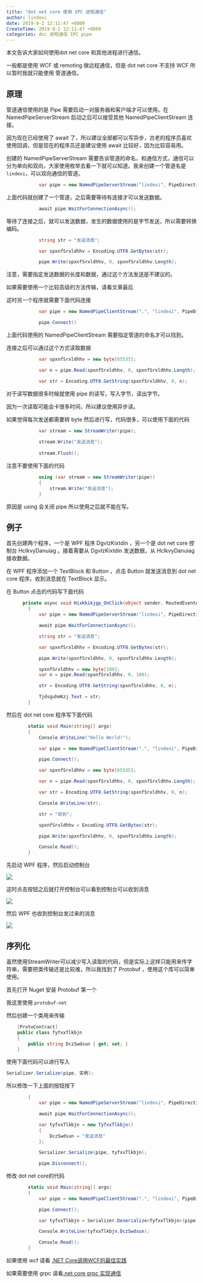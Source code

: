 ```yaml
---
title: "dot net core 使用 IPC 进程通信"
author: lindexi
date: 2019-9-2 12:11:47 +0800
CreateTime: 2019-9-2 12:11:47 +0800
categories: dnc 进程通信 IPC pipe
---
```


本文告诉大家如何使用dot net core 和其他进程进行通信。

<!--more-->




<!-- 标签: dnc , 进程通信，IPC，pipe -->

一般都是使用 WCF 或 remoting 做远程通信，但是 dot net core 不支持 WCF 所以暂时我就只能使用 管道通信。

## 原理

管道通信使用的是 Pipe 需要启动一对服务器和客户端才可以使用。在 NamedPipeServerStream 启动之后可以接受其他 NamedPipeClientStream 连接。

因为现在已经使用了 await 了，所以建议全部都可以写异步，古老的程序员喜欢使用回调，但是现在的程序员还是建议使用 await 比较好，因为比较容易用。

创建的 NamedPipeServerStream 需要告诉管道的命名，和通信方式，通信可以分为单向和双向，大家使用枚举去看一下就可以知道。我来创建一个管道名是`lindexi`，可以双向通信的管道。

```csharp
            var pipe = new NamedPipeServerStream("lindexi", PipeDirection.InOut);

```

上面代码就创建了一个管道，之后需要等待有连接才可以发送数据。

```csharp
            await pipe.WaitForConnectionAsync();
```

等待了连接之后，就可以发送数据，发生的数据使用的是字节发送，所以需要转换编码。

```csharp
            string str = "发送消息";

            var spxnfSrxldhhv = Encoding.UTF8.GetBytes(str);

            pipe.Write(spxnfSrxldhhv, 0, spxnfSrxldhhv.Length);
```

注意，需要指定发送数据的长度和数据，通过这个方法发送是不建议的。

如果需要使用一个比较高级的方法传输，请看文章最后

这时另一个程序就需要下面代码连接

```csharp
            var pipe = new NamedPipeClientStream(".", "lindexi", PipeDirection.InOut, PipeOptions.None);

            pipe.Connect()
```

上面代码使用的 NamedPipeClientStream 需要指定管道的命名才可以找到。

连接之后可以通过这个方式读取数据

```csharp
            var spxnfSrxldhhv = new byte[65535];

            var n = pipe.Read(spxnfSrxldhhv, 0, spxnfSrxldhhv.Length);

            var str = Encoding.UTF8.GetString(spxnfSrxldhhv, 0, n);
```

对于读写数据很多时候就使用 pipe 的读写，写入字节，读出字节。

因为一次读取可能会卡很多时间，所以建议使用异步读。

如果觉得每次发送都需要转 byte 然后进行写，代码很多，可以使用下面的代码

```csharp
            var stream = new StreamWriter(pipe);
            
            stream.Write("发送消息");
            
            stream.Flush();
```

注意不要使用下面的代码

```csharp
            using (var stream = new StreamWriter(pipe))
            {
                stream.Write("发送消息");
            }
```

原因是 using 会关闭 pipe 所以使用之后就不能在写。

## 例子

首先创建两个程序，一个是 WPF 程序 DgvlzKixtdin ，另一个是 dot net core 控制台 HclkvyDanuiag 。接着需要从 DgvlzKixtdin 发送数据，从 HclkvyDanuiag 接收数据。

在 WPF 程序添加一个 TextBlock 和 Button ，点击 Button 就发送消息到 dot net core 程序。收到消息就在 TextBlock 显示。

在 Button 点击的代码写下面代码

```csharp
      private async void HixKkikjgp_OnClick(object sender, RoutedEventArgs e)
        {
            var pipe = new NamedPipeServerStream("lindexi", PipeDirection.InOut);

            await pipe.WaitForConnectionAsync();

            string str = "发送消息";

            var spxnfSrxldhhv = Encoding.UTF8.GetBytes(str);

            pipe.Write(spxnfSrxldhhv, 0, spxnfSrxldhhv.Length);

            spxnfSrxldhhv = new byte[100];
            var n = pipe.Read(spxnfSrxldhhv, 0, 100);

            str = Encoding.UTF8.GetString(spxnfSrxldhhv, 0, n);

            TjdsguhmKzj.Text = str;
        }
```

然后在 dot net core 程序写下面代码

```csharp
        static void Main(string[] args)
        {
            Console.WriteLine("Hello World!");

            var pipe = new NamedPipeClientStream(".", "lindexi", PipeDirection.InOut, PipeOptions.None);

            pipe.Connect();

            var spxnfSrxldhhv = new byte[65535];

            var n = pipe.Read(spxnfSrxldhhv, 0, spxnfSrxldhhv.Length);

            var str = Encoding.UTF8.GetString(spxnfSrxldhhv, 0, n);

            Console.WriteLine(str);

            str = "收到";

            spxnfSrxldhhv = Encoding.UTF8.GetBytes(str);

            pipe.Write(spxnfSrxldhhv, 0, spxnfSrxldhhv.Length);

            Console.Read();
        }
```

先启动 WPF 程序，然后启动控制台

![](http://image.acmx.xyz/lindexi%2F2018411837142177.jpg)

这时点击按钮之后就打开控制台可以看到控制台可以收到消息

![](http://image.acmx.xyz/lindexi%2F2018411838156388.jpg)

然后 WPF 也收到控制台发过来的消息

![](http://image.acmx.xyz/lindexi%2F2018411838491360.jpg)

## 序列化

虽然使用StreamWriter可以减少写入读取的代码，但是实际上这样只能用来传字符串，需要把类传输还是比较难，所以我找到了 Protobuf ，使用这个库可以简单使用。

首先打开 Nuget 安装 Protobuf 第一个

我这里使用 `protobuf-net` 

然后创建一个类用来传输

```csharp
    [ProtoContract]
    public class TyfxxTlkbjn
    {
        public string DczSwdsun { get; set; }
    }
```

使用下面代码可以进行写入

```csharp
Serializer.Serialize(pipe, 实例);
```

所以修改一下上面的按钮按下

```csharp
        {
            var pipe = new NamedPipeServerStream("lindexi", PipeDirection.InOut);

            await pipe.WaitForConnectionAsync();

            var tyfxxTlkbjn = new TyfxxTlkbjn()
            {
                DczSwdsun = "发送消息"
            };

            Serializer.Serialize(pipe, tyfxxTlkbjn);

            pipe.Disconnect();
```

修改 dot net core的代码

```csharp
        static void Main(string[] args)
        {
            var pipe = new NamedPipeClientStream(".", "lindexi", PipeDirection.InOut, PipeOptions.None);

            pipe.Connect();

            var tyfxxTlkbjn = Serializer.Deserialize<TyfxxTlkbjn>(pipe);

            Console.WriteLine(tyfxxTlkbjn.DczSwdsun);

            Console.Read();
        }
```

如果使用 wcf 请看 [.NET Core调用WCF的最佳实践](https://www.cnblogs.com/lishilei0523/archive/2018/04/19/8886483.html )

如果需要使用 grpc 请看[.net core grpc 实现通信](https://www.cnblogs.com/alan-lin/archive/2018/05/07/9000642.html )





